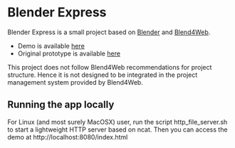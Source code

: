 Blender Express
===============

Blender Express is a small project based on [Blender](http://blender.org) and [Blend4Web](http://blend4web.com/).

* Demo is available [here](http://spoonless.github.io/blender_express/blender_express/index.html)
* Original prototype is available [here](http://spoonless.github.io/blender_express/blender_express_proto/)

This project does not follow Blend4Web recommendations for project structure. Hence it is not designed to be integrated in the project management system provided by Blend4Web.

Running the app locally
-----------------------

For Linux (and most surely MacOSX) user, run the script http_file_server.sh to start a lightweight HTTP server based on ncat. Then you can access the demo at http://localhost:8080/index.html
